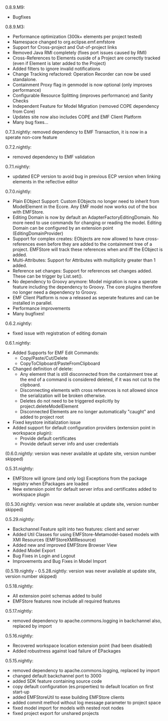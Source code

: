 0.8.9.M9:
  * Bugfixes

0.8.9.M3:
  * Performance optimization (300k+ elements per project tested)
  * Namespace changed to org.eclipse.emf.emfstore
  * Support for Cross-project and Out-of-project links
  * Removed Java RMI completely (fixes port issues caused by RMI)
  * Cross-References to Elements ouside of a Project are correctly tracked (even if Element is later added to the Project)
  * Added filters to ignore invalid notifications
  * Change Tracking refactored: Operation Recorder can now be used standalone.
  * Containment Proxy flag in genmodel is now optional (only improves performance)
  * Configurable Resource Splitting (improves performance) and Sanity Checks
  * Independent Feature for Model Migration (removed COPE dependency from Core)
  * Updates site now also includes COPE and EMF Client Platform
  * Many bug fixes...

0.7.3.nightly: removed dependency to EMF Transaction, it is now in a sperate non-core feature

0.7.2.nightly:
  * removed dependency to EMF validation

0.7.1.nightly:
  * updated ECP version to avoid bug in previous ECP version when linking elements in the reflective editor

0.7.0.nightly:
  * Plain EObject Support: Custom EObjects no longer need to inherit from ModelElement in the Ecore. Any EMF model now works out of the box with EMFStore.
  * Editing Domain is now by default an AdapterFactoryEditingDomain. No more need to use commands for changing or reading the model. Editing Domain can be configured by an extension point (EditingDomainProvider)
  * Support for complex creates: EObjects are now allowed to have cross-references even before they are added to the containment tree of a project. EMFStore will track these references when and iff the EObject is added.
  * Multi-Attributes: Support for Attributes with multiplicity greater than 1 added.
  * Reference set changes: Support for references set changes added. These can be trigger by List.set().
  * No dependency to Groovy anymore: Model migration is now a sperate feature including the dependency to Groovy. The core plugins therefore no longer need a dependency to Groovy.
  * EMF Client Platform is now a released as seperate features and can be installed in parallel.
  * Performance improvements
  * Many bugfixes!

0.6.2.nightly:
  * fixed issue with registration of editing domain

0.6.1.nightly:
  * Added Supports for EMF Edit Commands:
    * Copy/Paste/Cut/Delete
    * CopyToClipboard/PasteFromClipboard
  * Changed definition of delete:
    * Any element that is still disconnected from the containment tree at the end of a command is considered deleted, if it was not cut to the clipboard.
    * Disconnecting elements with cross references is not allowed since the serialization will be broken otherwise.
    * Deletes do not need to be triggered explicitly by project.deleteModelElement
    * Disconnected Elements are no longer automatically "caught" and added to project root
  * Fixed keystore initialization issue
  * Added support for default configuration providers (extension point in workspace plugin):
    * Provide default certificates
    * Provide default server info and user credentials

(0.6.0.nightly: version was never available at update site, version number skipped)

0.5.31.nightly:
  * EMFStore will ignore (and only log) Exceptions from the package registry when EPackages are loaded
  * New extension point for default server infos and certificates added to workspace plugin

(0.5.30.nightly: version was never available at update site, version number skipped)

0.5.29.nightly:
  * Backchannel Feature split into two features: client and server
  * Added Util Classes for using EMFStore-Metamodel-based models with XMI Resources (EMFStoreXMIResource)
  * Added new and improved EMFStore Browser View
  * Added Model Export
  * Bug Fixes in Login and Logout
  * Improvements and Bug Fixes in Model Import

(0.5.19.nightly - 0.5.28.nightly: version was never available at update site, version number skipped)

0.5.18.nightly:
  * All extension point schemas added to build
  * EMFStore features now include all required features

0.5.17.nightly:
  * removed dependency to apache.commons.logging in backchannel also, replaced by import

0.5.16.nightly:
  * Recovered workspace location extension point (had been disabled)
  * Added robustness against load failure of EPackages

0.5.15.nightly:
  * removed dependency to apache.commons.logging, replaced by import
  * changed default backchannel port to 3000
  * added SDK feature containing source code
  * copy default configuration (es.properties) to default location on first start-up
  * added EMFStoreUtil to ease building EMFStore clients
  * added commit method without log message parameter to project space
  * fixed model import for models with nested root nodes
  * fixed project export for unshared projects